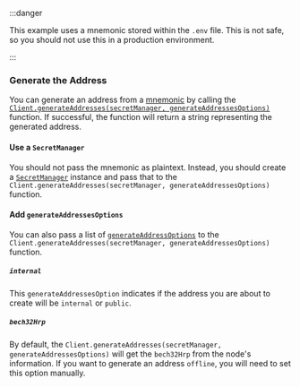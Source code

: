 :::danger

This example uses a mnemonic stored within the `.env` file. This is not safe, so you should not use this in a production
environment.

:::

### Generate the Address


You can generate an address from a [mnemonic](../../../../how_tos/02_generate_mnemonic.mdx) by calling
the [`Client.generateAddresses(secretManager, generateAddressesOptions)`](./../libraries/nodejs/references/classes/Client#generateAddresses)
function. If successful, the function will return a string representing the generated address.

#### Use a `SecretManager`

You should not pass the mnemonic as plaintext. Instead, you should create
a [`SecretManager`](./..libraries/nodejs/references/api_ref#secretmanager) instance and pass that to the
`Client.generateAddresses(secretManager, generateAddressesOptions)` function.

#### Add `generateAddressesOptions`

You can also pass a list
of [`generateAddressOptions`](./../libraries/nodejs/references/interfaces/IGenerateAddressesOptions) to
the `Client.generateAddresses(secretManager, generateAddressesOptions)` function.

##### `internal`

This `generateAddressesOption` indicates if the address you are about to create will be `internal` or `public`.

##### `bech32Hrp`

By default, the `Client.generateAddresses(secretManager, generateAddressesOptions)` will get the `bech32Hrp` from the
node's information. If you want to generate an address `offline`, you will need to set this option manually. 
